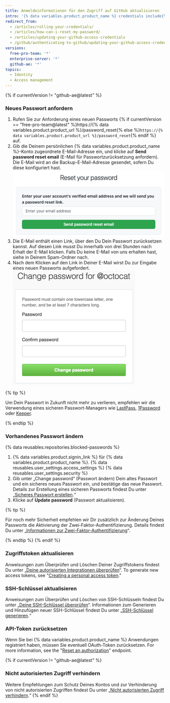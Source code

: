 ```yaml
---
title: Anmeldeinformationen für den Zugriff auf GitHub aktualisieren
intro: '{% data variables.product.product_name %} credentials include{% if currentVersion != "github-ae@latest" %} not only your password, but also{% endif %} the access tokens, SSH keys, and application API tokens you use to communicate with {% data variables.product.product_name %}. Bei Bedarf kannst Du alle diese Anmeldeinformationen selber zurücksetzen.'
redirect_from:
  - /articles/rolling-your-credentials/
  - /articles/how-can-i-reset-my-password/
  - /articles/updating-your-github-access-credentials
  - /github/authenticating-to-github/updating-your-github-access-credentials
versions:
  free-pro-team: '*'
  enterprise-server: '*'
  github-ae: '*'
topics:
  - Identity
  - Access management
---
```

{% if currentVersion != "github-ae@latest" %}
### Neues Passwort anfordern

1. Rufen Sie zur Anforderung eines neuen Passworts {% if currentVersion == "free-pro-team@latest" %}https://{% data variables.product.product_url %}/password_reset{% else %}`https://{% data variables.product.product_url %}/password_reset`{% endif %} auf.
2. Gib die Deinem persönlichen {% data variables.product.product_name %}-Konto zugeordnete E-Mail-Adresse ein, und klicke auf **Send password reset email** (E-Mail für Passwortzurücksetzung anfordern). Die E-Mail wird an die Backup-E-Mail-Adresse gesendet, sofern Du diese konfiguriert hast. ![Dialogfeld zum Anfordern einer E-Mail für die Passwortzurücksetzung](/assets/images/help/settings/password-recovery-email-request.png)
3. Die E-Mail enthält einen Link, über den Du Dein Passwort zurücksetzen kannst. Auf diesen Link musst Du innerhalb von drei Stunden nach Erhalt der E-Mail klicken. Falls Du keine E-Mail von uns erhalten hast, siehe in Deinem Spam-Ordner nach.
4. Nach dem Klicken auf den Link in Deiner E-Mail wirst Du zur Eingabe eines neuen Passworts aufgefordert. ![Feld für Passwortwiederherstellung](/assets/images/help/settings/password_recovery_page.png)

{% tip %}

Um Dein Passwort in Zukunft nicht mehr zu verlieren, empfehlen wir die Verwendung eines sicheren Passwort-Managers wie [LastPass](https://lastpass.com/), [1Password](https://1password.com/) oder [Keeper](https://keepersecurity.com/).

{% endtip %}

### Vorhandenes Passwort ändern

{% data reusables.repositories.blocked-passwords %}

1. {% data variables.product.signin_link %} für {% data variables.product.product_name %}.
{% data reusables.user_settings.access_settings %}
{% data reusables.user_settings.security %}
4. Gib unter „Change password“ (Passwort ändern) Dein altes Passwort und ein sicheres neues Passwort ein, und bestätige das neue Passwort. Details zur Erstellung eines sicheren Passworts findest Du unter „[Sicheres Passwort erstellen](/articles/creating-a-strong-password).“
5. Klicke auf **Update password** (Passwort aktualisieren).

{% tip %}

Für noch mehr Sicherheit empfehlen wir Dir zusätzlich zur Änderung Deines Passworts die Aktivierung der Zwei-Faktor-Authentifizierung. Details findest Du unter „[Informationen zur Zwei-Faktor-Authentifizierung](/articles/about-two-factor-authentication)“.

{% endtip %}
{% endif %}
### Zugriffstoken aktualisieren

Anweisungen zum Überprüfen und Löschen Deiner Zugriffstokens findest Du unter „[Deine autorisierten Integrationen überprüfen](/articles/reviewing-your-authorized-integrations)“. To generate new access tokens, see "[Creating a personal access token](/github/authenticating-to-github/creating-a-personal-access-token)."

### SSH-Schlüssel aktualisieren

Anweisungen zum Überprüfen und Löschen von SSH-Schlüsseln findest Du unter „[Deine SSH-Schlüssel überprüfen](/articles/reviewing-your-ssh-keys)“. Informationen zum Generieren und Hinzufügen neuer SSH-Schlüssel findest Du unter „[SSH-Schlüssel generieren](/articles/generating-an-ssh-key).“

### API-Token zurücksetzen

Wenn Sie bei {% data variables.product.product_name %} Anwendungen registriert haben, müssen Sie eventuell OAuth-Token zurücksetzen. For more information, see the "[Reset an authorization](/rest/reference/apps#reset-an-authorization)" endpoint.

{% if currentVersion != "github-ae@latest" %}
### Nicht autorisierten Zugriff verhindern

Weitere Empfehlungen zum Schutz Deines Kontos und zur Verhinderung von nicht autorisierten Zugriffen findest Du unter „[Nicht autorisierten Zugriff verhindern](/articles/preventing-unauthorized-access).“
{% endif %}
